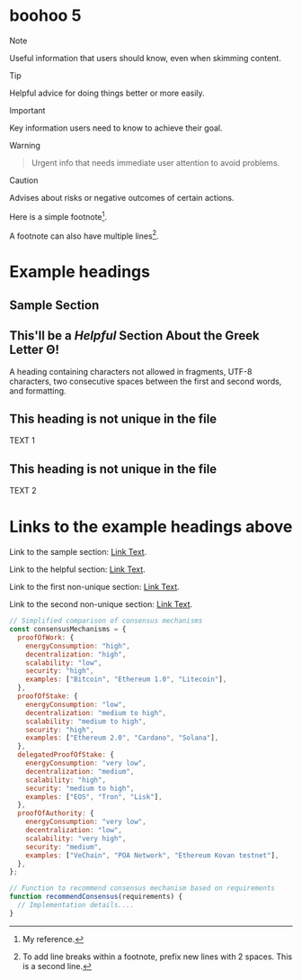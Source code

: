 <docmach type="wrapper" file="fragments/post-structure.html" replacement="content" params="
author:friday candour;
author_title: Software developer;
time_created: Mar 28 2025;
time_to_read: 12 min;
title: boohoof;
topic: boogooo;
image: /post-files/Codedynasty.png;
" >

# boohoo 5

> [!NOTE]
> Useful information that users should know, even when skimming content.

> [!TIP]
> Helpful advice for doing things better or more easily.

> [!IMPORTANT]
> Key information users need to know to achieve their goal.

> [!WARNING]

> Urgent info that needs immediate user attention to avoid problems.

> [!CAUTION]
> Advises about risks or negative outcomes of certain actions.

Here is a simple footnote[^1].

A footnote can also have multiple lines[^2].

[^1]: My reference.
[^2]:
    To add line breaks within a footnote, prefix new lines with 2 spaces.
    This is a second line.

# Example headings

## Sample Section

## This'll be a _Helpful_ Section About the Greek Letter Θ!

A heading containing characters not allowed in fragments, UTF-8 characters, two consecutive spaces between the first and second words, and formatting.

## This heading is not unique in the file

TEXT 1

## This heading is not unique in the file

TEXT 2

# Links to the example headings above

Link to the sample section: [Link Text](#sample-section).

Link to the helpful section: [Link Text](#thisll-be-a-helpful-section-about-the-greek-letter-Θ).

Link to the first non-unique section: [Link Text](#this-heading-is-not-unique-in-the-file).

Link to the second non-unique section: [Link Text](#this-heading-is-not-unique-in-the-file-1).

```js
// Simplified comparison of consensus mechanisms
const consensusMechanisms = {
  proofOfWork: {
    energyConsumption: "high",
    decentralization: "high",
    scalability: "low",
    security: "high",
    examples: ["Bitcoin", "Ethereum 1.0", "Litecoin"],
  },
  proofOfStake: {
    energyConsumption: "low",
    decentralization: "medium to high",
    scalability: "medium to high",
    security: "high",
    examples: ["Ethereum 2.0", "Cardano", "Solana"],
  },
  delegatedProofOfStake: {
    energyConsumption: "very low",
    decentralization: "medium",
    scalability: "high",
    security: "medium to high",
    examples: ["EOS", "Tron", "Lisk"],
  },
  proofOfAuthority: {
    energyConsumption: "very low",
    decentralization: "low",
    scalability: "very high",
    security: "medium",
    examples: ["VeChain", "POA Network", "Ethereum Kovan testnet"],
  },
};

// Function to recommend consensus mechanism based on requirements
function recommendConsensus(requirements) {
  // Implementation details....
}
```

</docmach>
